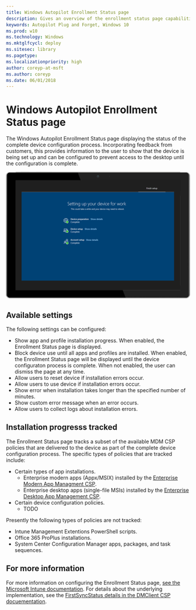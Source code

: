 ```yaml
---
title: Windows Autopilot Enrollment Status page 
description: Gives an overview of the enrollment status page capabilities, configuration
keywords: Autopilot Plug and Forget, Windows 10
ms.prod: w10
ms.technology: Windows
ms.mktglfcycl: deploy
ms.sitesec: library
ms.pagetype:
ms.localizationpriority: high
author: coreyp-at-msft
ms.author: coreyp
ms.date: 06/01/2018
---
```


# Windows Autopilot Enrollment Status page

The Windows Autopilot Enrollment Status page displaying the status of the complete device configuration process.  Incorporating feedback from customers, this provides information to the user to show that the device is being set up and can be configured to prevent access to the desktop until the configuration is complete. 
 
 ![Enrollment Status Page](images/enrollment-status-page.png)

## Available settings

 The following settings can be configured:

 - Show app and profile installation progress.  When enabled, the Enrollment Status page is displayed.
 - Block device use until all apps and profiles are installed.  When enabled, the Enrollment Status page will be displayed until the device configuraton process is complete.  When not enabled, the user can dismiss the page at any time.
 - Allow users to reset device if installation errors occur.
 - Allow users to use device if installation errors occur.
 - Show error when installation takes longer than the specified number of minutes.
 - Show custom error message when an error occurs.
 - Allow users to collect logs about installation errors.

## Installation progresss tracked

The Enrollment Status page tracks a subset of the available MDM CSP policies that are delivered to the device as part of the complete device configuration process.  The specific types of policies that are tracked include:

- Certain types of app installations.
    - Enterprise modern apps (Appx/MSIX) installed by the [Enterprise Modern App Managment CSP](https://docs.microsoft.com/en-us/windows/client-management/mdm/enterprisemodernappmanagement-csp).
    - Enterprise desktop apps (single-file MSIs) installed by the [Enterprise Desktop App Management CSP](https://docs.microsoft.com/en-us/windows/client-management/mdm/enterprisedesktopappmanagement-csp).
- Certain device configuration policies.
    - TODO

Presently the following types of policies are not tracked:

- Intune Management Extentions PowerShell scripts.
- Office 365 ProPlus installations.
- System Center Configuration Manager apps, packages, and task sequences.

## For more information

For more information on configuring the Enrollment Status page, [see the Microsoft Intune documentation](https://docs.microsoft.com/en-us/intune/windows-enrollment-status).  For details about the underlying implementation, see the [FirstSyncStatus details in the DMClient CSP docuementation](https://docs.microsoft.com/en-us/windows/client-management/mdm/dmclient-csp).

